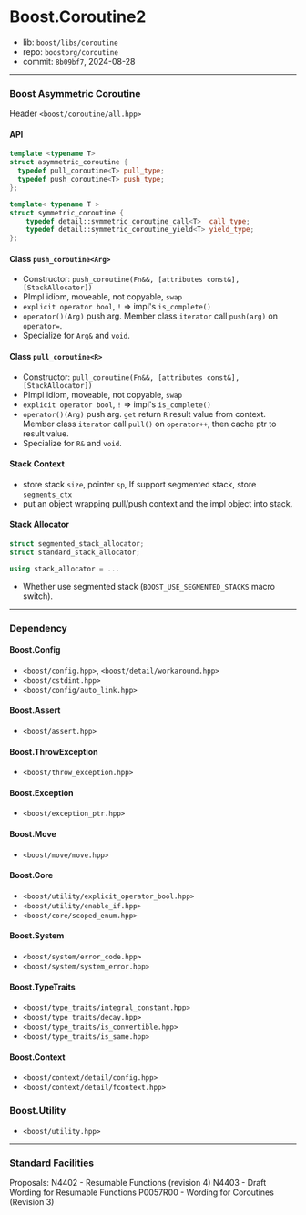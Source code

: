# Boost.Coroutine2

* lib: `boost/libs/coroutine`
* repo: `boostorg/coroutine`
* commit: `8b09bf7`, 2024-08-28

------
### Boost Asymmetric Coroutine

Header `<boost/coroutine/all.hpp>`

#### API

```c++
template <typename T>
struct asymmetric_coroutine {
  typedef pull_coroutine<T> pull_type;
  typedef push_coroutine<T> push_type;
};

template< typename T >
struct symmetric_coroutine {
    typedef detail::symmetric_coroutine_call<T>  call_type;
    typedef detail::symmetric_coroutine_yield<T> yield_type;
};
```

#### Class `push_coroutine<Arg>`

* Constructor: `push_coroutine(Fn&&, [attributes const&], [StackAllocator])`
* PImpl idiom, moveable, not copyable, `swap`
* `explicit operator bool`, `!` => impl's `is_complete()`
* `operator()(Arg)` push arg. Member class `iterator` call `push(arg)` on `operator=`.
* Specialize for `Arg&` and `void`.

#### Class `pull_coroutine<R>`

* Constructor: `pull_coroutine(Fn&&, [attributes const&], [StackAllocator])`
* PImpl idiom, moveable, not copyable, `swap`
* `explicit operator bool`, `!` => impl's `is_complete()`
* `operator()(Arg)` push arg. `get` return `R` result value from context. Member class `iterator` call `pull()` on `operator++`, then cache ptr to result value.
* Specialize for `R&` and `void`.

#### Stack Context

* store stack `size`, pointer `sp`, If support segmented stack, store `segments_ctx`
* put an object wrapping pull/push context and the impl object into stack.

#### Stack Allocator

```c++
struct segmented_stack_allocator;
struct standard_stack_allocator;

using stack_allocator = ...
```

* Whether use segmented stack (`BOOST_USE_SEGMENTED_STACKS` macro switch).

------
### Dependency

#### Boost.Config

* `<boost/config.hpp>`, `<boost/detail/workaround.hpp>`
* `<boost/cstdint.hpp>`
* `<boost/config/auto_link.hpp>`

#### Boost.Assert

* `<boost/assert.hpp>`

#### Boost.ThrowException

* `<boost/throw_exception.hpp>`

#### Boost.Exception

* `<boost/exception_ptr.hpp>`

#### Boost.Move

* `<boost/move/move.hpp>`

#### Boost.Core

* `<boost/utility/explicit_operator_bool.hpp>`
* `<boost/utility/enable_if.hpp>`
* `<boost/core/scoped_enum.hpp>`

#### Boost.System

* `<boost/system/error_code.hpp>`
* `<boost/system/system_error.hpp>`

#### Boost.TypeTraits

* `<boost/type_traits/integral_constant.hpp>`
* `<boost/type_traits/decay.hpp>`
* `<boost/type_traits/is_convertible.hpp>`
* `<boost/type_traits/is_same.hpp>`

#### Boost.Context

* `<boost/context/detail/config.hpp>`
* `<boost/context/detail/fcontext.hpp>`

### Boost.Utility

* `<boost/utility.hpp>`

------
### Standard Facilities

Proposals:
  N4402 - Resumable Functions (revision 4)
  N4403 - Draft Wording for Resumable Functions
  P0057R00 - Wording for Coroutines (Revision 3)
